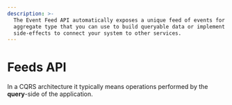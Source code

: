 ```yaml
---
description: >-
  The Event Feed API automatically exposes a unique feed of events for each
  aggregate type that you can use to build queryable data or implement
  side-effects to connect your system to other services.
---
```


# Feeds API

In a CQRS architecture it typically means operations performed by the **query**-side of the application.

